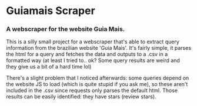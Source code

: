 # Guiamais Scraper
### A webscraper for the website Guia Mais.

This is a silly small project for a webscraper that's able to extract query information from the brazilian website 'Guia Mais'.
It's fairly simple, it parses the html for a query and fetches the data and outputs to a .csv in a formatted way (at least I tried to.. ok? Some query results are weird and they give us a bit of a hard time lol)

There's a slight problem that I noticed afterwards: some queries depend on the website JS to load (which is quite stupid if you ask me), so these aren't included in the .csv since requests only parses the default html. Those results can be easily identified: they have stars (review stars).

